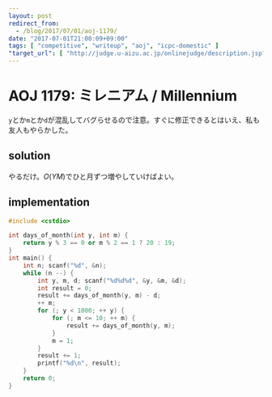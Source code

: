 ```yaml
---
layout: post
redirect_from:
  - /blog/2017/07/01/aoj-1179/
date: "2017-07-01T21:00:09+09:00"
tags: [ "competitive", "writeup", "aoj", "icpc-domestic" ]
"target_url": [ "http://judge.u-aizu.ac.jp/onlinejudge/description.jsp?id=1179" ]
---
```


# AOJ 1179: ミレニアム / Millennium

`y`とか`m`とか`d`が混乱してバグらせるので注意。すぐに修正できるとはいえ、私も友人もやらかした。

## solution

やるだけ。$O(YM)$でひと月ずつ増やしていけばよい。

## implementation

``` c++
#include <cstdio>

int days_of_month(int y, int m) {
    return y % 3 == 0 or m % 2 == 1 ? 20 : 19;
}
int main() {
    int n; scanf("%d", &n);
    while (n --) {
        int y, m, d; scanf("%d%d%d", &y, &m, &d);
        int result = 0;
        result += days_of_month(y, m) - d;
        ++ m;
        for (; y < 1000; ++ y) {
            for (; m <= 10; ++ m) {
                result += days_of_month(y, m);
            }
            m = 1;
        }
        result += 1;
        printf("%d\n", result);
    }
    return 0;
}
```
